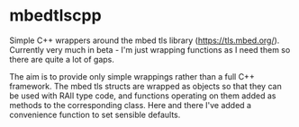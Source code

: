 # mbedtlscpp

Simple C++ wrappers around the mbed tls library (https://tls.mbed.org/). Currently very much in beta - I'm just wrapping functions as I need them so there are quite a lot of gaps.

The aim is to provide only simple wrappings rather than a full C++ framework. The mbed tls structs are wrapped as objects so that they can be used with RAII type code, and functions operating on them added as methods to the corresponding class. Here and there I've added a convenience function to set sensible defaults.